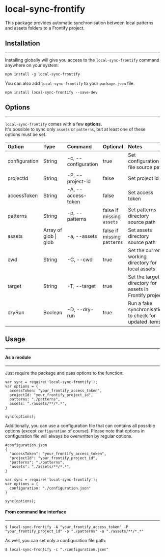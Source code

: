 local-sync-frontify
===================

This package provides automatic synchronisation between local patterns and assets folders to a Frontify project.


## Installation
---------------

Installing globally will give you access to the `local-sync-frontify` command anywhere on your system:  

```
npm install -g local-sync-frontify
```

You can also add `local-sync-frontify` to your `package.json` file:  

```
npm install local-sync-frontify --save-dev
```

## Options
------------------

`local-sync-frontify` comes with a few **options**.    
It's possible to sync only `assets` or `patterns`, but at least one of these options must be set.  

|Option  | Type | Command | Optional | Notes |
:------------- | :------------------------- | :------------------------- | :-----------| :-----------|
| configuration  | String | -c, --configuration | true | Set configuration file source path
| projectId | String | -P, --project-id | false | Set project id |
| accessToken | String | -A, --access-token | false | Set access token |
| patterns  | String | -p, --patterns | false if missing `assets` | Set patterns directory source path |
| assets | Array of glob &#124; glob | -a, --assets | false if missing `patterns` | Set assets directory source path |
| cwd | String  | -C, --cwd | true | Set the current working directory for local assets |
| target | String  | -T, --target | true | Set the target directory for assets in Frontify project |
| dryRun | Boolean | -D, --dry-run | true | Run a fake synchronisation to check for updated items |

## Usage
------------------

#### As a module
------------------

Just require the package and pass options to the function:  

```
var sync = require('local-sync-frontify');
var options = {
  accessToken: "your_frontify_access_token",
  projectId: "your_frontify_project_id",
  patterns: "./patterns",
  assets: "./assets/**/*.*",
}

sync(options);
```

Additionally, you can use a configuration file that can contains all possible options (except `configuration` of course). Please note that options in configuration file will always be overwritten by regular options.  

```
#configuration.json
{
  "accessToken": "your_frontify_access_token",
  "projectId": "your_frontify_project_id",
  "patterns": "./patterns",
  "assets": "./assets/**/*.*",
}
```
```
var sync = require('local-sync-frontify');
var options = {
  configuration: "./configuration.json"
}

sync(options);
```

#### From command line interface
------------------

```
$ local-sync-frontify -A "your_frontify_access_token" -P "your_frontify_project_id" -p "./patterns" -a "./assets/**/*.*"
```

As well, you can set only a configuration file path:  

```
$ local-sync-frontify -c "./configuration.json"
```
